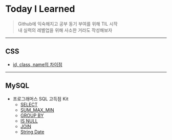 # Today I Learned
> Github에 익숙해지고 공부 동기 부여를 위해 TIL 시작  
> 내 실력의 레벨업을 위해 사소한 거라도 작성해보자
---
## CSS
- [id, class, name의 차이점](https://github.com/min413/TIL/blob/main/css/difference%20between%20id%20and%20class.md)

---

## MySQL
- 프로그래머스 SQL 고득점 Kit
  - [SELECT](https://github.com/min413/TIL/blob/main/mysql/Programmers/SELECT.md)
  - [SUM_MAX_MIN](https://github.com/min413/TIL/blob/main/mysql/Programmers/SUM_MAX_MIN.md)
  - [GROUP BY](https://github.com/min413/TIL/blob/main/mysql/Programmers/GROUP%20BY.md)
  - [IS NULL](https://github.com/min413/TIL/blob/main/mysql/Programmers/IS%20NULL.md)
  - [JOIN](https://github.com/min413/TIL/blob/main/mysql/Programmers/JOIN.md)
  - [String Date](https://github.com/min413/TIL/blob/main/mysql/Programmers/String%20Date.md)
